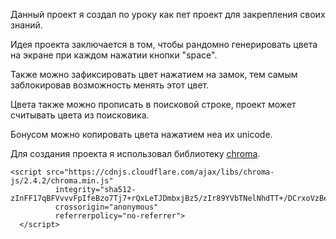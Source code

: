 Данный проект я создал по уроку как пет проект для закрепления своих знаний.

Идея проекта заключается в том, чтобы рандомно генерировать цвета на экране при каждом 
нажатии кнопки "space".

Также можно зафиксировать цвет нажатием на замок, тем самым заблокировав возможность менять
этот цвет.

Цвета также можно прописать в поисковой строке, проект может считывать цвета из поисковика.

Бонусом можно копировать цвета нажатием неа их unicode.

Для создания проекта я использовал библиотеку [chroma](https://gka.github.io/chroma.js/).
```
<script src="https://cdnjs.cloudflare.com/ajax/libs/chroma-js/2.4.2/chroma.min.js"
          integrity="sha512-zInFF17qBFVvvvFpIfeBzo7Tj7+rQxLeTJDmbxjBz5/zIr89YVbTNelNhdTT+/DCrxoVzBeUPVFJsczKbB7sew=="
          crossorigin="anonymous"
          referrerpolicy="no-referrer">
  </script>
```